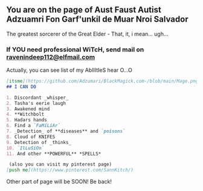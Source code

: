 ## You are on the page of Aust Faust Autist Adzuamri Fon Garf'unkil de Muar Nroi Salvador 

 The greatest sorcerer of the Great Elder - That, it, i mean... ugh...  

### If YOU need professional WiTcH, send mail on ravenindeep112@elfmail.com
 
 Actually, you can see list of my AbIlItIeS hear O...O

```markdown
[itsme](https://github.com/Adzumari/BlackMagick.com-/blob/main/Mage.png)
## I CAN DO

1. Discordant _whisper_
2. Tasha's eerie laugh
3. Awakened mind
4. **Witchbolt  
5. Hadars hands
6. Find a `FaMiLiAr`
7. _Detection_ of **diseases** and `poisons`
8. Cloud of KNIFES 
9. Detection of _thinks_
10. `IlLuSiOn`
11. And other **POWERFUL** *SPELLS* 

 (also you can visit my pinterest page)
[push me](https://www.pinterest.com/SannKitch/)
```

 Other part of page will be SOON!
 Be back! 
